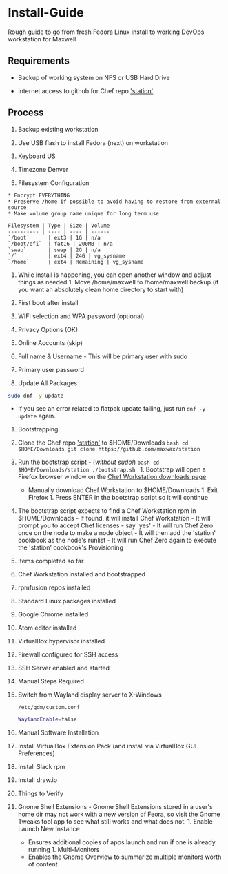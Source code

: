 # Install-Guide

Rough guide to go from fresh Fedora Linux install to working DevOps workstation for Maxwell

## Requirements

* Backup of working system on NFS or USB Hard Drive

* Internet access to github for Chef repo ['station'](https://github.com/maxwax/station)

## Process

1. Backup existing workstation

1. Use USB flash to install Fedora (next) on workstation
  1. Keyboard US
  1. Timezone Denver
  1. Filesystem Configuration

    * Encrypt EVERYTHING
    * Preserve /home if possible to avoid having to restore from external source
    * Make volume group name unique for long term use

    Filesystem | Type | Size | Volume
    ---------- | ---- | ---- | ------
    `/boot`      | ext3 | 1G | n/a
    `/boot/efi`  | fat16 | 200MB | n/a
    `swap`       | swap | 2G | n/a
    `/`          | ext4 | 24G | vg_sysname
    `/home`      | ext4 | Remaining | vg_sysname
  1. While install is happening, you can open another window and adjust things as needed
    1. Move /home/maxwell to /home/maxwell.backup (if you want an absolutely clean home directory to start with)

1. First boot after install
  1. WIFI selection and WPA password (optional)
  1. Privacy Options (OK)
  1. Online Accounts (skip)
  1. Full name & Username - This will be primary user with sudo
  1. Primary user password

1. Update All Packages

  ```bash
  sudo dnf -y update
  ```
  * If you see an error related to flatpak update failing, just run `dnf -y update` again.

1. Bootstrapping
  1. Clone the Chef repo ['station'](https://github.com/maxwax/station) to $HOME/Downloads
    ```bash
    cd $HOME/Downloads
    git clone https://github.com/maxwax/station
    ```
  1. Run the bootstrap script - (*without sudo!*)
    ```bash
    cd $HOME/Downloads/station
    ./bootstrap.sh
    ```
    1. Bootstrap will open a Firefox browser window on the [Chef Workstation downloads page](https://downloads.chef.io/chef-workstation)
        - Manually download Chef Workstation to $HOME/Downloads
    1. Exit Firefox
    1. Press ENTER in the bootstrap script so it will continue

  1. The bootstrap script expects to find a Chef Workstation rpm in $HOME/Downloads
    - If found, it will install Chef Workstation
    - It will prompt you to accept Chef licenses - say 'yes'
    - It will run Chef Zero once on the node to make a node object
    - It will then add the 'station' cookbook as the node's runlist
    - It will run Chef Zero again to execute the 'station' cookbook's Provisioning

1. Items completed so far
  1. Chef Workstation installed and bootstrapped
  1. rpmfusion repos installed
  1. Standard Linux packages installed
  1. Google Chrome installed
  1. Atom editor installed
  1. VirtualBox hypervisor installed
  1. Firewall configured for SSH access
  1. SSH Server enabled and started

1. Manual Steps Required
  1. Switch from Wayland display server to X-Windows

      `/etc/gdm/custom.conf`
      ```bash
      WaylandEnable=false
      ```

1. Manual Software Installation
  1. Install VirtualBox Extension Pack (and install via VirtualBox GUI Preferences)
  1. Install Slack rpm
  1. Install draw.io

1. Things to Verify
  1. Gnome Shell Extensions
    - Gnome Shell Extensions stored in a user's home dir may not work with a new version of Feora, so visit the Gnome Tweaks tool app to see what still works and what does not.
    1. Enable Launch New Instance
      - Ensures additional copies of apps launch and run if one is already running
    1. Multi-Monitors
      - Enables the Gnome Overview to summarize multiple monitors worth of content
